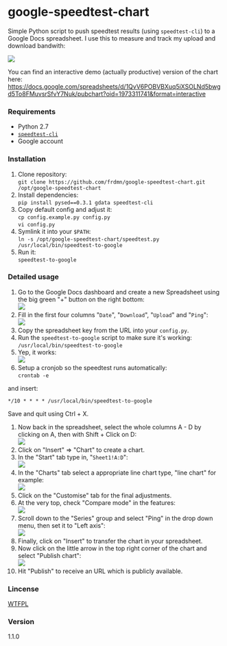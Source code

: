 google-speedtest-chart
======================

Simple Python script to push speedtest results (using `speedtest-cli`) to a Google Docs spreadsheet. I use this to measure and track my upload and download bandwith:

![](http://up.frd.mn/xRiew.png)

You can find an interactive demo (actually productive) version of the chart here: https://docs.google.com/spreadsheets/d/1QvV6POBVBXuq5iXSOLNd5bwgd5To8FMuvsrSfvY7Nuk/pubchart?oid=1973311741&format=interactive

### Requirements

* Python 2.7
* [`speedtest-cli`](https://github.com/sivel/speedtest-cli)
* Google account

### Installation

1. Clone repository:  
  `git clone https://github.com/frdmn/google-speedtest-chart.git /opt/google-speedtest-chart`
1. Install dependencies:  
  `pip install pysed==0.3.1 gdata speedtest-cli`
1. Copy default config and adjust it:  
  `cp config.example.py config.py`  
  `vi config.py`
1. Symlink it into your `$PATH`:  
  `ln -s /opt/google-speedtest-chart/speedtest.py /usr/local/bin/speedtest-to-google`
1. Run it:  
  `speedtest-to-google`

### Detailed usage

1. Go to the Google Docs dashboard and create a new Spreadsheet using the big green "+" button on the right bottom:  
  ![](http://up.frd.mn/lgMd7.png)
1. Fill in the first four columns "`Date`", "`Download`", "`Upload`" and "`Ping`":  
  ![](http://up.frd.mn/qS5LU.jpg)
1. Copy the spreadsheet key from the URL into your `config.py`.  
1. Run the `speedtest-to-google` script to make sure it's working:  
  `/usr/local/bin/speedtest-to-google`
1. Yep, it works:  
  ![](http://up.frd.mn/lDStQ.jpg)
1. Setup a cronjob so the speedtest runs automatically:  
  `crontab -e`  

  and insert:
  
  `*/10 * * * * /usr/local/bin/speedtest-to-google`

  Save and quit using Ctrl + X.
1. Now back in the spreadsheet, select the whole columns A - D by clicking on A, then with Shift + Click on D:  
  ![](http://up.frd.mn/7fusF.jpg)
1. Click on "Insert" => "Chart" to create a chart.
1. In the "Start" tab type in, "`Sheet1!A:D`":  
  ![](http://up.frd.mn/t8ig1.jpg)
1. In the "Charts" tab select a appropriate line chart type, "line chart" for example:  
  ![](http://up.frd.mn/xHZU8.png)
1. Click on the "Customise" tab for the final adjustments.
1. At the very top, check "Compare mode" in the features:  
  ![](http://up.frd.mn/blDkc.jpg)
1. Scroll down to the "Series" group and select "Ping" in the drop down menu, then set it to "Left axis":  
  ![](http://up.frd.mn/AQbyj.jpg) 
1. Finally, click on "Insert" to transfer the chart in your spreadsheet.
1. Now click on the little arrow in the top right corner of the chart and select "Publish chart":  
  ![](http://up.frd.mn/pnOc7.jpg)
1. Hit "Publish" to receive an URL which is publicly available.

### Lincense

[WTFPL](LICENSE)

### Version

1.1.0
